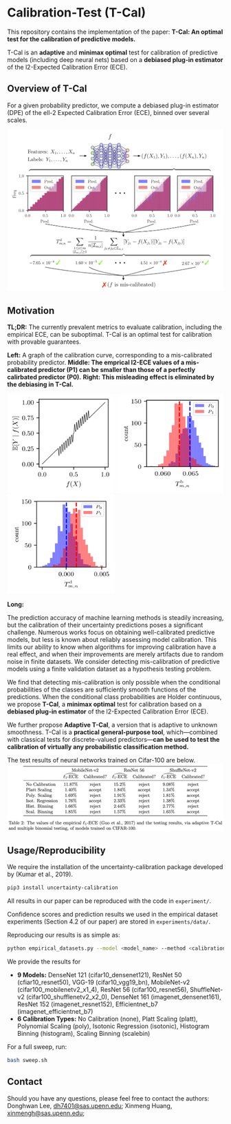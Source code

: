# Calibration-Test (T-Cal)
<!-- This repository contains the implementation of the paper: [T-Cal: An optimal test for the calibration of predictive models.](add the link to our paper) -->
This repository contains the implementation of the paper: **T-Cal: An optimal test for the calibration of predictive models.**

T-Cal is an **adaptive** and  **minimax optimal** test for calibration of predictive models (including deep neural nets) based on a **debiased plug-in estimator** of the l2-Expected Calibration Error (ECE).


## Overview of T-Cal
For a given probability predictor, we compute a debiased plug-in
estimator (DPE)  of the ell-2 Expected Calibration Error (ECE), binned over several scales.

<img src = "https://github.com/xmhuang18/images/blob/063fa6819cdf202c4263011e994df7ea51dc765b/Calibration-Test/overview.png" width = "800">

## Motivation

**TL;DR:** The currently prevalent metrics to evaluate calibration, including the empirical ECE, can be suboptimal.
T-Cal is an optimal test for calibration with provable guarantees.


**Left:** A graph of the calibration curve, corresponding to a mis-calibrated
probability predictor. **Middle: The emprical l2-ECE values of a mis-calibrated predictor (P1) can be smaller than those of a perfectly calirbated predictor (P0).** **Right: This misleading effect is eliminated by the debiasing in T-Cal.**

<img src="https://github.com/xmhuang18/images/blob/3f3b3dc11036a8a17603c1ada57c1a8c184dc0c4/Calibration-Test/altdist.png" width = "250" height = "230"> <img src="https://github.com/xmhuang18/images/blob/3f3b3dc11036a8a17603c1ada57c1a8c184dc0c4/Calibration-Test/biased.png" width = "250" height = "230"> <img src="https://github.com/xmhuang18/images/blob/3f3b3dc11036a8a17603c1ada57c1a8c184dc0c4/Calibration-Test/debiased.png" width = "250" height = "230">


**Long:** 

The prediction accuracy of machine learning methods is steadily increasing, but the calibration of their
uncertainty predictions poses a significant challenge. Numerous works focus on obtaining well-calibrated
predictive models, but less is known about reliably assessing model calibration. This limits our ability
to know when algorithms for improving calibration have a real effect, and when their improvements
are merely artifacts due to random noise in finite datasets. We consider detecting mis-calibration 
of predictive models using a finite validation dataset as a hypothesis testing problem. 

We find that detecting mis-calibration is only possible when the conditional probabilities of the
classes are sufficiently smooth functions of the predictions. When the conditional class probabilities
are Holder continuous, we propose **T-Cal**, a **minimax optimal** test for calibration based on a **debiased
plug-in estimator** of the l2-Expected Calibration Error (ECE). 

We further propose **Adaptive T-Cal**, a
version that is adaptive to unknown smoothness. T-Cal is a **practical general-purpose tool**, which—combined with classical tests for
discrete-valued predictors—**can be used to test the calibration of virtually any probabilistic classification
method.**

The test results of neural networks trained on Cifar-100 are below.
<img src = "https://github.com/xmhuang18/images/blob/063fa6819cdf202c4263011e994df7ea51dc765b/Calibration-Test/cifar100_table.png" width = "900">


## Usage/Reproducibility

We require the installation of the uncertainty-calibration package developed by (Kumar et al., 2019).

```sh
pip3 install uncertainty-calibration
```
All results in our paper can be reproduced with the code in `experiment/`.

Confidence scores and prediction results we used in the empirical dataset experiments (Section 4.2 of our paper) are stored in `experiments/data/`.

Reproducing our results is as simple as:
```sh
python empirical_datasets.py --model <model_name> --method <calibration_method>
```

We provide the results for
- **9 Models:** DenseNet 121 (cifar10_densenet121), ResNet 50 (cfiar10_resnet50), VGG-19 (cifar10_vgg19_bn), MobileNet-v2 (cifar100_mobilenetv2_x1_4), ResNet 56 (cifar100_resnet56), ShuffleNet-v2 (cifar100_shufflenetv2_x2_0), DenseNet 161 (imagenet_densenet161), ResNet 152 (imagenet_resnet152), Efficientnet_b7 (imagenet_efficientnet_b7)
- **6 Calibration Types:** No Calibration (none), Platt Scaling (platt), Polynomial Scaling (poly), Isotonic Regression (isotonic), Histogram Binning (histogram), Scaling Binning (scalebin)

For a full sweep, run:
```sh
bash sweep.sh
```


<!-- ## Citation

If you use T-Cal, please consider citing: -->

## Contact

Should you have any questions, please feel free to contact the authors:
Donghwan Lee, dh7401@sas.upenn.edu;
Xinmeng Huang, xinmengh@sas.upenn.edu;


